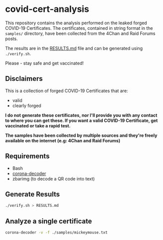 # covid-cert-analysis

This repository contains the analysis performed on the leaked forged COVID-19 Certificates.
The certificates, contained in string format in the `samples/` directory, have been collected
from the 4Chan and Raid Forums posts.

The results are in the [RESULTS.md](./RESULTS.md) file and can be generated using `./verify.sh`.

Please - stay safe and get vaccinated!

## Disclaimers

This is a collection of forged COVID-19 Certificates that are:
- valid
- clearly forged

**I do not generate these certificates, nor I'll provide you with any contact to where you can get these. If you want a valid COVID-19 Certificate,
  get vaccinated or take a rapid test.**

**The samples have been collected by multiple sources and they're freely available on the internet (e.g: 4Chan and Raid Forums)**

## Requirements

- Bash
- [corona-decoder](https://github.com/denysvitali/corona-decoder)
- zbarimg (to decode a QR code into text)

## Generate Results

```sh
./verify.sh > RESULTS.md
```

## Analyze a single certificate

```sh
corona-decoder -v -f ./samples/mickeymouse.txt
```
